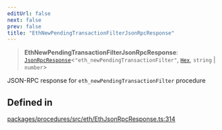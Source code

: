 ```yaml
---
editUrl: false
next: false
prev: false
title: "EthNewPendingTransactionFilterJsonRpcResponse"
---
```


> **EthNewPendingTransactionFilterJsonRpcResponse**: [`JsonRpcResponse`](/reference/tevm/jsonrpc/type-aliases/jsonrpcresponse/)\<`"eth_newPendingTransactionFilter"`, [`Hex`](/reference/tevm/utils/type-aliases/hex/), `string` \| `number`\>

JSON-RPC response for `eth_newPendingTransactionFilter` procedure

## Defined in

[packages/procedures/src/eth/EthJsonRpcResponse.ts:314](https://github.com/evmts/tevm-monorepo/blob/main/packages/procedures/src/eth/EthJsonRpcResponse.ts#L314)
